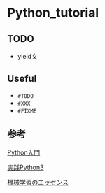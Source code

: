 # Python_tutorial

## TODO
- yield文

## Useful
- `#TODO`
- `#XXX`
- `#FIXME`

## 参考

[Python入門](https://www.shuwasystem.co.jp/book/9784798026558.html)

[実践Python3](https://www.oreilly.co.jp/books/9784873117393/)

[機械学習のエッセンス](https://www.sbcr.jp/products/4797393965.html)
